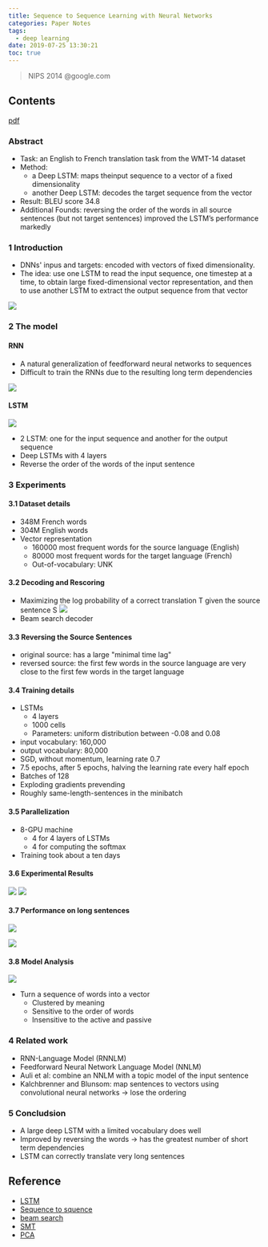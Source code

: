 ```yaml
---
title: Sequence to Sequence Learning with Neural Networks
categories: Paper Notes
tags:
  - deep learning
date: 2019-07-25 13:30:21
toc: true
---
```


> NIPS 2014
> @google.com

## Contents

[pdf](https://papers.nips.cc/paper/5346-sequence-to-sequence-learning-with-neural-networks.pdf)

### Abstract

- Task: an English to French translation task from the WMT-14 dataset
- Method:
    - a Deep LSTM: maps theinput sequence to a vector of a fixed dimensionality
    - another Deep LSTM: decodes the target sequence from the vector
- Result: BLEU score 34.8
- Additional Founds: reversing the order of the words in all source sentences (but not target sentences) improved the LSTM’s performance markedly

<!-- more -->

### 1 Introduction
- DNNs' inpus and targets: encoded with vectors of fixed dimensionality. 
- The idea: use one LSTM to read the input sequence, one timestep at a time, to obtain large fixed-dimensional vector representation, and then to use another LSTM to extract the output sequence from that vector

![](https://i.imgur.com/dTpDanW.png)

### 2 The model

#### RNN
- A natural generalization of feedforward neural networks to sequences
- Difficult to train the RNNs due to the resulting long term dependencies

![](https://i.imgur.com/F3A7LJP.png)

#### LSTM
![](https://i.imgur.com/1yv5fXP.png)
- 2 LSTM: one for the input sequence and another for the output sequence
- Deep LSTMs with 4 layers
- Reverse the order of the words of the input sentence

### 3 Experiments

#### 3.1 Dataset details
- 348M French words
- 304M English words
- Vector representation
    - 160000 most frequent words for the source language (English)
    - 80000 most frequent words for the target language (French)
    - Out-of-vocabulary: UNK

#### 3.2 Decoding and Rescoring
- Maximizing the log probability of a correct translation T given the source sentence S
![](https://i.imgur.com/o39XyCc.png)
- Beam search decoder

#### 3.3 Reversing the Source Sentences
- original source: has a large "minimal time lag"
- reversed source: the first few words in the source language are very close to the first few words in the target language

#### 3.4 Training details
- LSTMs
    - 4 layers
    - 1000 cells
    - Parameters: uniform distribution between -0.08 and 0.08
- input vocabulary: 160,000
- output vocabulary: 80,000
- SGD, without momentum, learning rate 0.7
- 7.5 epochs, after 5 epochs, halving the learning rate every half epoch
- Batches of 128
- Exploding gradients prevending
- Roughly same-length-sentences in the minibatch

#### 3.5 Parallelization
- 8-GPU machine
    - 4 for 4 layers of LSTMs
    - 4 for computing the softmax
- Training took about a ten days

#### 3.6 Experimental Results
![](https://i.imgur.com/SK9kL6J.png)
![](https://i.imgur.com/jY2FBaL.png)

#### 3.7 Performance on long sentences

![](https://i.imgur.com/5o2l2r0.png)

![](https://i.imgur.com/8G0POfe.png)

#### 3.8 Model Analysis

![](https://i.imgur.com/41qrhIh.png)


- Turn a sequence of words into a vector
    - Clustered by meaning
    - Sensitive to the order of words
    - Insensitive to the active and passive

### 4 Related work
- RNN-Language Model (RNNLM)
- Feedforward Neural Network Language Model (NNLM)
- Auli et al: combine an NNLM with a topic model of the input sentence
- Kalchbrenner and Blunsom: map sentences to vectors using convolutional neural networks -> lose the ordering

### 5 Concludsion
- A large deep LSTM with a limited vocabulary does well
- Improved by reversing the words -> has the greatest number of short term dependencies
- LSTM can correctly translate very long sentences

## Reference

- [LSTM](https://zhuanlan.zhihu.com/p/32085405)
- [Sequence to squence](http://zake7749.github.io/2017/09/28/Sequence-to-Sequence-tutorial/)
- [beam search](https://blog.csdn.net/batuwuhanpei/article/details/64162331)
- [SMT](https://zh.wikipedia.org/wiki/%E7%BB%9F%E8%AE%A1%E6%9C%BA%E5%99%A8%E7%BF%BB%E8%AF%91)
- [PCA](https://zh.wikipedia.org/wiki/%E4%B8%BB%E6%88%90%E5%88%86%E5%88%86%E6%9E%90)
